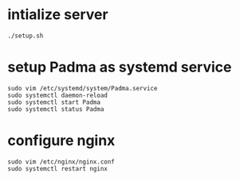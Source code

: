 # intialize server
```
./setup.sh
```

# setup Padma as systemd service

```
sudo vim /etc/systemd/system/Padma.service
sudo systemctl daemon-reload
sudo systemctl start Padma
sudo systemctl status Padma
```

# configure nginx

```
sudo vim /etc/nginx/nginx.conf
sudo systemctl restart nginx
```
